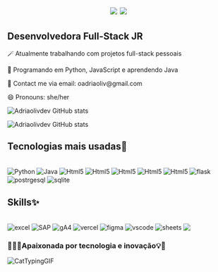 <h1 align="center">
   <img src="https://readme-typing-svg.herokuapp.com/?font=Righteous&size=35&center=true&vCenter=true&width=600&height=70&duration=5000&lines=Olá+👋,+Bem-vindo+ao+meu+GitHub!;&color=FF1493" />
   <img src="https://readme-typing-svg.herokuapp.com/?font=Righteous&size=35&center=true&vCenter=true&width=600&height=70&duration=5000&lines=Sou+Adriane+Oliveira+☺️;&color=FF1493" />
</h1>


<h2>Desenvolvedora Full-Stack JR</h2>


<p> 🪄 Atualmente trabalhando com projetos full-stack pessoais</p>
<p>🌱 Programando em Python, JavaScript e aprendendo Java</p>
<p> 📧 Contact me via email: oadriaoliv@gmail.com</p>
<p>😄 Pronouns: she/her</p>


![Adriaolivdev GitHub stats](https://github-readme-stats.vercel.app/api?username=adriolivdev&show_icons=true&theme=monokai)

![Adriaolivdev GitHub stats](https://github-readme-stats.vercel.app/api/top-langs/?username=adriolivdev&hide=HTML&langs_count=8&layout=compact&theme=monokai&border_radius=10&size_weight=0.5&count_weight=0.5&exclude_repo=github-readme-stats)



<h2> Tecnologias mais usadas🚀</h2>

<div style="display: inline_block"><br/>
<img align="center"alt="Python" src=https://img.shields.io/badge/Python-3776AB?style=for-the-badge&logo=python&logoColor=white />
<img align="center" alt="Java" src=https://img.shields.io/badge/Java-ED8B00?style=for-the-badge&logo=openjdk&logoColor=white/>
<img align="center"alt="Html5" src=https://img.shields.io/badge/MySQL-00000F?style=for-the-badge&logo=mysql&logoColor=white />
<img align="center"alt="Html5" src=https://img.shields.io/badge/HTML5-E34F26?style=for-the-badge&logo=html5&logoColor=white />
<img align="center"alt="Html5" src=https://img.shields.io/badge/CSS3-1572B6?style=for-the-badge&logo=css3&logoColor=white />
<img align="center"alt="Html5" src=https://img.shields.io/badge/Django-092E20?style=for-the-badge&logo=django&logoColor=white />
<img align="center"alt="Html5" src=https://img.shields.io/badge/Microsoft_Office-D83B01?style=for-the-badge&logo=microsoft-office&logoColor=white/>
<img align="center" alt="flask" src=https://img.shields.io/badge/Flask-000000?style=for-the-badge&logo=flask&logoColor=white />
<img align="center" alt="postrgesql" src=https://img.shields.io/badge/PostgreSQL-316192?style=for-the-badge&logo=postgresql&logoColor=white />
<img align="center" alt="sqlite" src=https://img.shields.io/badge/SQLite-07405E?style=for-the-badge&logo=sqlite&logoColor=white/>
</div>


 <h2>Skills✨</h2>
<div style="display:inline_block"><br>
<img align="center" alt="excel" src=https://img.shields.io/badge/Microsoft_Excel-217346?style=for-the-badge&logo=microsoft-excel&logoColor=white/>
<img align="center" alt="SAP" src=https://img.shields.io/badge/SAP-0FAAFF?style=for-the-badge&logo=sap&logoColor=white/>
<img align="center" alt="gA4" src=https://img.shields.io/badge/Google%20Analytics-E37400?style=for-the-badge&logo=google%20analytics&logoColor=white/>
<img align="center" alt="vercel" src=https://img.shields.io/badge/Vercel-000000?style=for-the-badge&logo=vercel&logoColor=white/>
<img align="center" alt="figma" src=https://img.shields.io/badge/Figma-F24E1E?style=for-the-badge&logo=figma&logoColor=white/>
<img align="center" alt="vscode" src=https://img.shields.io/badge/Visual_Studio_Code-0078D4?style=for-the-badge&logo=visual%20studio%20code&logoColor=white/>
<img align="center" alt="sheets" src=https://img.shields.io/badge/Google%20Sheets-34A853?style=for-the-badge&logo=google-sheets&logoColor=white/>
<img align="center" alt"JIRA" src=https://img.shields.io/badge/Jira-0052CC?style=for-the-badge&logo=Jira&logoColor=white/>

  
### 👩🏼‍🚀Apaixonada por tecnologia e inovação💡🌟
![CatTypingGIF](https://github.com/user-attachments/assets/30461076-6cbb-4913-a677-9c18548a270a)








